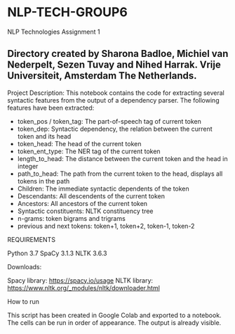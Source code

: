 # NLP-TECH-GROUP6

NLP Technologies 
Assignment 1

Directory created by Sharona Badloe, Michiel van Nederpelt, Sezen Tuvay and Nihed Harrak.
Vrije Universiteit, Amsterdam The Netherlands. 
----------------------------------------------------------------------------------------------------------------

Project Description:
This notebook contains the code for extracting several syntactic features from the output of a dependency parser. 
The following features have been extracted:

- token_pos / token_tag: The part-of-speech tag of current token
- token_dep: Syntactic dependency, the relation between the current token and its head
- token_head: The head of the current token
- token_ent_type: The NER tag of the current token
- length_to_head: The distance between the current token and the head in integer
- path_to_head: The path from the current token to the head, displays all tokens in the path
- Children: The immediate syntactic dependents of the token
- Descendants: All descendents of the current token
- Ancestors: All ancestors of the current token
- Syntactic constituents: NLTK constituency tree 
- n-grams: token bigrams and trigrams
- previous and next tokens: token+1, token+2, token-1, token-2

REQUIREMENTS

Python 3.7
SpaCy 3.1.3
NLTK 3.6.3

Downloads:

Spacy library: https://spacy.io/usage
NLTK library: https://www.nltk.org/_modules/nltk/downloader.html


How to run

This script has been created in Google Colab and exported to a notebook. 
The cells can be run in order of appearance. The output is already visible.
